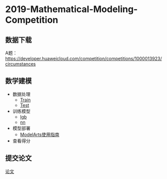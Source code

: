 # 2019-Mathematical-Modeling-Competition

## 数据下载

A题：https://developer.huaweicloud.com/competition/competitions/1000013923/circumstances

## 数学建模

- 数据处理
  - [Train](https://github.com/zhhu1996/2019-Mathematical-Modeling-Competition/blob/master/Solution/process_train_data.py)
  - [Test](https://github.com/zhhu1996/2019-Mathematical-Modeling-Competition/blob/master/Solution/process_train_data.py)
- 训练模型
  - [lgb](https://github.com/zhhu1996/2019-Mathematical-Modeling-Competition/blob/master/Solution/lgb01.py)
  - [nn](https://github.com/zhhu1996/2019-Mathematical-Modeling-Competition/blob/master/Solution/dnn.py)
- 模型部署
  - [ModelArts使用指南](./ModelArts平台使用指导-"华为杯"第十六届中国研究生数学建模竞赛.pdf)
- 查看得分

## 提交论文

[论文](https://github.com/zhhu1996/2019-Mathematical-Modeling-Competition/blob/master/Solution/A题论文.pdf)

